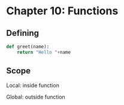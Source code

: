 # Chapter 10: Functions

## Defining
```python
def greet(name):
    return "Hello "+name
```
## Scope
Local: inside function

Global: outside function
